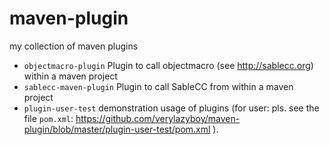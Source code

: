 maven-plugin
============

my collection of maven plugins

* `objectmacro-plugin` Plugin to call objectmacro (see http://sablecc.org) within a maven project
* `sablecc-maven-plugin` Plugin to call SableCC from within a maven project
* `plugin-user-test` demonstration usage of plugins (for user: pls. see the file `pom.xml`: https://github.com/verylazyboy/maven-plugin/blob/master/plugin-user-test/pom.xml ).

